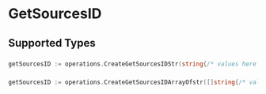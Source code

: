 # GetSourcesID


## Supported Types

### 

```go
getSourcesID := operations.CreateGetSourcesIDStr(string{/* values here */})
```

### 

```go
getSourcesID := operations.CreateGetSourcesIDArrayOfstr([]string{/* values here */})
```

